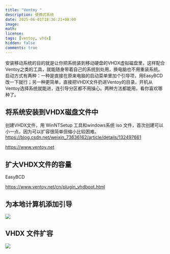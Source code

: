```yaml
---
title: "Ventoy "
description: 便携式系统
date: 2025-06-01T18:36:21+08:00
image: 
math: 
license: 
tags: [ventoy, vhdx]
hidden: false
comments: true
---
```



安装移动系统的目的就是让你把系统装到移动硬盘的VHDX虚拟磁盘里，这样配合Ventoy之类的工具，就能随身带着自己的系统到处用，换电脑也不用重装系统。启动方式有两种：一种是直接在原来电脑的启动菜单里加个引导项，用EasyBCD改一下就行；另一种更简单，直接把VHDX文件扔进Ventoy的目录，开机从Ventoy选择系统就能进，连引导分区都不用操心。两种方法都能用，看你喜欢哪种了。

## 将系统安装到VHDX磁盘文件中

创建VHDX文件，用 WinNTSetup 工具和windows系统 iso 文件，首次创建可以小一点，因为可以扩容很简单但缩小比较困难。
https://blog.csdn.net/weixin_73636162/article/details/132497661

https://www.ventoy.net


## 扩大VHDX文件的容量


EasyBCD

https://www.ventoy.net/cn/plugin_vhdboot.html


## 为本地计算机添加引导
![](https://githubimages.pengfeima.cn/images/202501031610489.png)


## VHDX 文件扩容
![](https://githubimages.pengfeima.cn/images/202501031606869.png)
